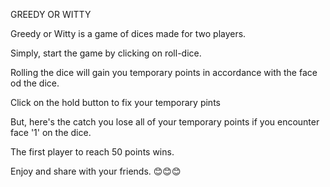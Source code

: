 GREEDY OR WITTY

Greedy or Witty is a game of dices made for two players.

Simply, start the game by clicking on roll-dice.

Rolling the dice will gain you temporary points in accordance with the face od the dice.

Click on the hold button to fix your temporary pints

But, here's the catch you lose all of your temporary points if you encounter face '1' on the dice.

The first player to reach 50 points wins.

Enjoy and share with your friends. 😊😊😊
